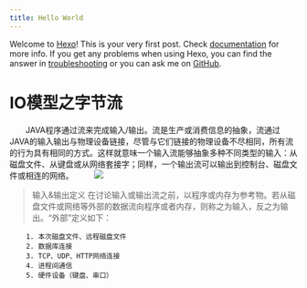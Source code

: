 ```yaml
---
title: Hello World
---
```

Welcome to [Hexo](https://hexo.io/)! This is your very first post. Check [documentation](https://hexo.io/docs/) for more info. If you get any problems when using Hexo, you can find the answer in [troubleshooting](https://hexo.io/docs/troubleshooting.html) or you can ask me on [GitHub](https://github.com/hexojs/hexo/issues).

# IO模型之字节流

　　JAVA程序通过流来完成输入/输出。流是生产或消费信息的抽象，流通过JAVA的输入输出与物理设备链接，尽管与它们链接的物理设备不尽相同，所有流的行为具有相同的方式。这样就意味一个输入流能够抽象多种不同类型的输入：从磁盘文件、从键盘或从网络套接字；同样，一个输出流可以输出到控制台、磁盘文件或相连的网络。
　　
![](http://images2015.cnblogs.com/blog/831179/201607/831179-20160710205129499-2068322248.png)

> 输入&输出定义
在讨论输入或输出流之前，以程序或内存为参考物。若从磁盘文件或网络等外部的数据流向程序或者内存，则称之为输入，反之为输出。“外部”定义如下：

        1. 本次磁盘文件、远程磁盘文件
        2. 数据库连接
        3. TCP、UDP、HTTP网络连接
        4. 进程间通信
        5. 硬件设备（键盘、串口）


